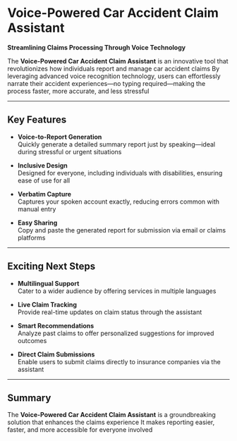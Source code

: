 # Voice-Powered Car Accident Claim Assistant

**Streamlining Claims Processing Through Voice Technology**

The **Voice-Powered Car Accident Claim Assistant** is an innovative tool that revolutionizes how individuals report and manage car accident claims By leveraging advanced voice recognition technology, users can effortlessly narrate their accident experiences—no typing required—making the process faster, more accurate, and less stressful

---

## Key Features

- **Voice-to-Report Generation**  
  Quickly generate a detailed summary report just by speaking—ideal during stressful or urgent situations

- **Inclusive Design**  
  Designed for everyone, including individuals with disabilities, ensuring ease of use for all

- **Verbatim Capture**  
  Captures your spoken account exactly, reducing errors common with manual entry

- **Easy Sharing**  
  Copy and paste the generated report for submission via email or claims platforms

---

## Exciting Next Steps

- **Multilingual Support**  
  Cater to a wider audience by offering services in multiple languages

- **Live Claim Tracking**  
  Provide real-time updates on claim status through the assistant

- **Smart Recommendations**  
  Analyze past claims to offer personalized suggestions for improved outcomes

- **Direct Claim Submissions**  
  Enable users to submit claims directly to insurance companies via the assistant

---

## Summary

The **Voice-Powered Car Accident Claim Assistant** is a groundbreaking solution that enhances the claims experience It makes reporting easier, faster, and more accessible for everyone involved
